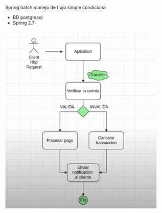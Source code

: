 
Spring batch manejo de flujo simple condicional
- BD postgresql
- Spring 2.7

![flujo.png](src/main/resources/flujo.png)